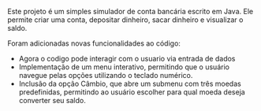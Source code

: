 Este projeto é um simples simulador de conta bancária escrito em Java. Ele permite criar uma conta, depositar dinheiro, sacar dinheiro e visualizar o saldo.

Foram adicionadas novas funcionalidades ao código:

- Agora o codigo pode interagir com o usuario via entrada de dados
- Implementação de um menu interativo, permitindo que o usuário navegue pelas opções utilizando o teclado numérico.
- Inclusão da opção Câmbio, que abre um submenu com três moedas predefinidas, permitindo ao usuário escolher para qual moeda deseja converter seu saldo.
